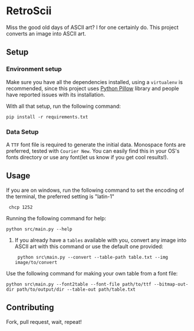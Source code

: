 # RetroScii

Miss the good old days of ASCII art? I for one certainly do. This project converts an image into ASCII art.

## Setup

### Environment setup
Make sure you have all the dependencies installed, using a `virtualenv` is recommended, since this project uses [Python Pillow](https://python-pillow.org/)
library and people have reported issues with its installation.

With all that setup, run the following command:

    pip install -r requirements.txt
    
### Data Setup

A `TTF` font file is required to generate the initial data. Monospace fonts are preferred, tested with `Courier New`.
You can easily find this in your OS's fonts directory or use any font(let us know if you get cool results!).

## Usage

If you are on windows, run the following command to set the encoding of the terminal, the preferred setting is "latin-1"

     chcp 1252

Running the following command for help:

    python src/main.py --help
 
1. If you already have a `tables` available with you, convert any image into ASCII art with this command or use the default one provided:

        python src\main.py --convert --table-path table.txt --img image/to/convert


Use the following command for making your own table from a font file:

    python src\main.py --font2table --font-file path/to/ttf --bitmap-out-dir path/to/output/dir --table-out path/table.txt

## Contributing

Fork, pull request, wait, repeat!
